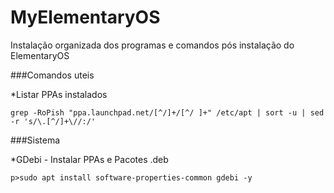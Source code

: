 # MyElementaryOS
Instalação organizada dos programas e comandos pós instalação do ElementaryOS


###Comandos uteis

*Listar PPAs instalados
```
grep -RoPish "ppa.launchpad.net/[^/]+/[^/ ]+" /etc/apt | sort -u | sed -r 's/\.[^/]+\//:/'
```

###Sistema

*GDebi - Instalar PPAs e Pacotes .deb
```
p>sudo apt install software-properties-common gdebi -y
```	

